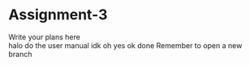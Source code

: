 # Assignment-3
Write your plans here   
halo
do the user manual
idk
oh yes ok done
Remember to open a new branch
